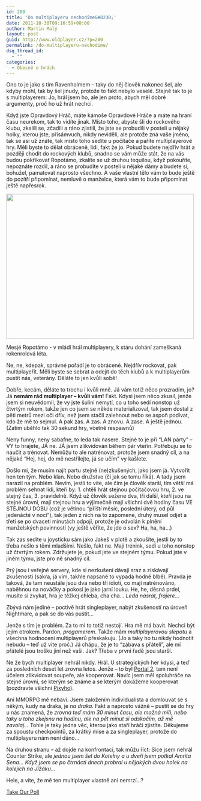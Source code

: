 ```yaml
---
id: 280
title: 'Do multiplayeru nechodíme&#8230;'
date: 2011-10-30T09:16:59+00:00
author: Martin Malý
layout: post
guid: http://www.oldplayer.cz/?p=280
permalink: /do-multiplayeru-nechodime/
dsq_thread_id:
  - ""
categories:
  - Obecně o hrách
---
```

Ono to je jako s tím Ravenholmem &#8211; taky do něj člověk nakonec šel, ale kdyby mohl, tak by šel jinudy, protože to fakt nebylo veselé. Stejně tak to je s multiplayerem: Jo, hrál jsem ho, ale jen proto, abych měl dobré argumenty, proč ho už hrát nechci.

Když jste Opravdový Hráč, máte kámoše Opravdové Hráče a máte na hraní času neurekom, tak to vidíte jinak. Místo toho, abyste šli do rockového klubu, zkalili se, zčadili a ráno zjistili, že jste se probudili v posteli u nějaký holky, kterou jste, přísámvuch, nikdy neviděli, ale protože zná vaše jméno, tak se asi už znáte, tak místo toho sedíte u počítače a paříte multiplayerové hry. Měli byste to dělat obráceně, lidi, fakt že jo. Pokud budete nejdřív hrát a později chodit do rockových klubů, snadno se vám může stát, že na vás budou pokřikovat Ropotámo, zkalíte se už druhou tequilou, když pokouříte, nepoznáte rozdíl, a ráno se probudíte v posteli u nějaké dámy a budete si, bohužel, pamatovat naprosto všechno. A vaše vlastní tělo vám to bude ještě do pozítří připomínat, nemluvě o manželce, která vám to bude připomínat ještě napřesrok.

<div id="attachment_281" style="width: 510px" class="wp-caption aligncenter">
  <a href="http://www.oldplayer.cz/wp-content/uploads/2011/10/ropotamo.jpg"><img class="size-full wp-image-281" title="ropotamo" src="http://www.oldplayer.cz/wp-content/uploads/2011/10/ropotamo.jpg" alt="" width="500" height="386" srcset="https://oldplayer.cz/wp-content/uploads/2011/10/ropotamo.jpg 500w, https://oldplayer.cz/wp-content/uploads/2011/10/ropotamo-300x231.jpg 300w" sizes="(max-width: 500px) 100vw, 500px" /></a>
  
  <p class="wp-caption-text">
    Mesjé Ropotámo - v mládí hrál multiplayery, k stáru dohání zameškaná rokenrolová léta.
  </p>
</div>

Ne, ne, kdepak, správné pořadí je to obrácené. Nejdřív rockovat, pak multiplayeřit. Měli byste se sebrat a odejít do těch klubů a k multiplayerům pustit nás, veterány. Děláte to jen kvůli sobě!

Dobře, kecám, děláte to trochu i kvůli mně. Já vám totiž něco prozradím, jo? Já **nemám rád multiplayer &#8211; kvůli vám!** Fakt. Kdysi jsem něco zkusil, jenže jsem si neuvědomil, že vy jste šulíni nemytí, co u toho sedí nonstop už čtvrtým rokem, takže jen co jsem se někde materializoval, tak jsem dostal z pěti metrů mezi oči dřív, než jsem stačil zalehnout nebo se aspoň podívat, kdo že mě to sejmul. A pak zas. A zas. A znovu. A zase. A ještě jednou. (Zatím uběhlo tak 30 sekund hry, včetně respawnů)

Neny funny, neny sabafne, to leda tak nasere. Stejné to je při &#8220;LAN párty&#8221; &#8211; VY to hrajete, JÁ ne. JÁ jsem zlikvidován během pár vteřin. Potřebuju se to naučit a trénovat. Nemůžu to ale natrénovat, protože jsem snadný cíl, a na nějaké &#8220;Hej, hej, do mě nestřílejte, já se učím&#8221; vy kašlete.

Došlo mi, že musím najít partu stejně (ne)zkušených, jako jsem já. Vytvořit hen ten tým. Nebo klan. Nebo družstvo (či jak se tomu říká). A tady jsem narazil na problém. Nevím, jestli to víte, ale čím je člověk starší, tím větší má problém sehnat lidi, kteří by: 1. chtěli hrát stejnou počítačovou hru, 2. ve stejný čas, 3. pravidelně. Když už člověk sežene dva, tři další, kteří jsou na stejné úrovni, mají stejnou hru a výjimečně mají všichni dvě hodiny času VE STEJNOU DOBU (což je větinou &#8220;příští měsíc, poslední úterý, od půl jedenácté v noci&#8221;), tak jeden z nich na to zapomene, druhý musel odjet a třetí se po dvaceti minutách odpojí, protože je odvolán k plnění manželských povinností (vy ještě věříte, že jde o sex? Ha, ha, ha&#8230;)

Tak zas sedíte u joysticku sám jako Jakeš v plotě a zkoušíte, jestli by to třeba nešlo s těmi mladšími. Nešlo, fakt ne. Mají trénink, sedí u toho nonstop už čtvrtým rokem. Zdržujete je, pokud jste ve stejném týmu. Pokud jste v jiném týmu, jste pro ně snadný cíl.

Prý jsou i veřejné servery, kde si nezkušení dávají sraz a získávají zkušenosti (sakra, já vím, takhle napsané to vypadá hodně blbě). Pravda je taková, že tam neustále jsou dva nebo tři idioti, co mají natrénováno, naběhnou na nováčky a pokosí je jako jarní louku. He, he, děsná prdel, musíte si zvykat, hra je těžkej chleba, cha cha&#8230; _Leda nasrat, frajere&#8230;_

Zbývá nám jediné &#8211; poctivě hrát singleplayer, nabýt zkušeností na úroveň Nightmare, a pak se do vás pustit&#8230;

Jenže s tím je problém. Za to mi to totiž nestojí. Hra mě má bavit. Nechci být jejím otrokem. Pardon, _progamerem_. Takže mám _multiplayerovou slepotu_ a všechna hodnocení multiplayerů přeskakuju. (Jo a taky ho tu nikdy hodnotit nebudu &#8211; teď už víte proč.) Já chápu, že je to &#8220;zábava s přáteli&#8221;, ale mí přátelé jsou trošku jiní než vaši. Jak? Třeba v první řadě jsou starší.

Ne že bych multiplayer nehrál nikdy. Hrál. U strategických her kdysi, a teď za posledních deset let zrovna letos. Jenže &#8211; to byl [Portal 2](http://www.oldplayer.cz/portal-2/), tam není účelem zlikvidovat soupeře, ale kooperovat. Navíc jsem měl spoluhráče na stejné úrovni, se kterým se známe a se kterým dokážeme kooperovat (pozdravte všichni [Pixyho](http://pixy.cz)).

Ani MMORPG mě nebaví. Jsem založením individualista a domlouvat se s někým, kudy na draka, je _na draka_. Fakt a naprosto vážně &#8211; pustit se do hry u nás znamená, že _zrovna teď mám 30 minut času, ale možná míň, nebo taky u toho zkejsnu na hodinu, ale na pět minut si odskočím, až mě zavolaj&#8230;_ Tohle je taky jedna věc, kterou jako staří hráči zjistíte. Děkujeme za spoustu checkpointů, za krátký mise a za singleplayer, protože do multiplayeru nám není dáno&#8230;

Na druhou stranu &#8211; až dojde na konfrontaci, tak můžu říct: Sice jsem nehrál Counter Strike, ale _jednou jsem šel do Kotelny a u dveří jsem potkal Amrita Sena&#8230; Když jsem se po čtrnácti dnech probral u nějakých dvou holek na kolejích na Jižáku&#8230;_

Hele, a víte, že mě ten multiplayer vlastně ani nemrzí&#8230;?

<a name="pd_a_5625772"></a> 

<div class="PDS_Poll" id="PDI_container5625772" style="display:inline-block;">
</div>

<div id="PD_superContainer">
</div>

<noscript>
  <a href="http://polldaddy.com/poll/5625772">Take Our Poll</a>
</noscript>

<div id="google_plus_one">
  <g:plusone></g:plusone>
</div>

<div id="fb_send_like">
</div>